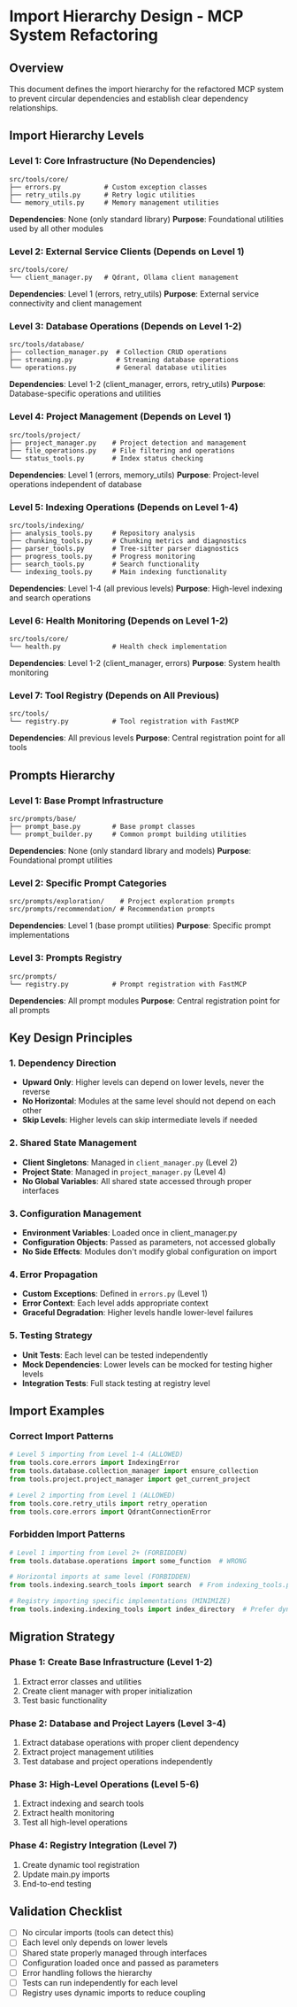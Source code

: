 # Import Hierarchy Design - MCP System Refactoring

## Overview
This document defines the import hierarchy for the refactored MCP system to prevent circular dependencies and establish clear dependency relationships.

## Import Hierarchy Levels

### Level 1: Core Infrastructure (No Dependencies)
```
src/tools/core/
├── errors.py           # Custom exception classes
├── retry_utils.py      # Retry logic utilities  
└── memory_utils.py     # Memory management utilities
```

**Dependencies**: None (only standard library)
**Purpose**: Foundational utilities used by all other modules

### Level 2: External Service Clients (Depends on Level 1)
```
src/tools/core/
└── client_manager.py   # Qdrant, Ollama client management
```

**Dependencies**: Level 1 (errors, retry_utils)
**Purpose**: External service connectivity and client management

### Level 3: Database Operations (Depends on Level 1-2)
```
src/tools/database/
├── collection_manager.py  # Collection CRUD operations
├── streaming.py           # Streaming database operations  
└── operations.py          # General database utilities
```

**Dependencies**: Level 1-2 (client_manager, errors, retry_utils)
**Purpose**: Database-specific operations and utilities

### Level 4: Project Management (Depends on Level 1)
```
src/tools/project/
├── project_manager.py    # Project detection and management
├── file_operations.py    # File filtering and operations
└── status_tools.py       # Index status checking
```

**Dependencies**: Level 1 (errors, memory_utils)
**Purpose**: Project-level operations independent of database

### Level 5: Indexing Operations (Depends on Level 1-4)
```
src/tools/indexing/
├── analysis_tools.py     # Repository analysis
├── chunking_tools.py     # Chunking metrics and diagnostics
├── parser_tools.py       # Tree-sitter parser diagnostics
├── progress_tools.py     # Progress monitoring
├── search_tools.py       # Search functionality
└── indexing_tools.py     # Main indexing functionality
```

**Dependencies**: Level 1-4 (all previous levels)
**Purpose**: High-level indexing and search operations

### Level 6: Health Monitoring (Depends on Level 1-2)
```
src/tools/core/
└── health.py             # Health check implementation
```

**Dependencies**: Level 1-2 (client_manager, errors)
**Purpose**: System health monitoring

### Level 7: Tool Registry (Depends on All Previous)
```
src/tools/
└── registry.py           # Tool registration with FastMCP
```

**Dependencies**: All previous levels
**Purpose**: Central registration point for all tools

## Prompts Hierarchy

### Level 1: Base Prompt Infrastructure
```
src/prompts/base/
├── prompt_base.py        # Base prompt classes
└── prompt_builder.py     # Common prompt building utilities
```

**Dependencies**: None (only standard library and models)
**Purpose**: Foundational prompt utilities

### Level 2: Specific Prompt Categories
```
src/prompts/exploration/    # Project exploration prompts
src/prompts/recommendation/ # Recommendation prompts
```

**Dependencies**: Level 1 (base prompt utilities)
**Purpose**: Specific prompt implementations

### Level 3: Prompts Registry
```
src/prompts/
└── registry.py           # Prompt registration with FastMCP
```

**Dependencies**: All prompt modules
**Purpose**: Central registration point for all prompts

## Key Design Principles

### 1. Dependency Direction
- **Upward Only**: Higher levels can depend on lower levels, never the reverse
- **No Horizontal**: Modules at the same level should not depend on each other
- **Skip Levels**: Higher levels can skip intermediate levels if needed

### 2. Shared State Management
- **Client Singletons**: Managed in `client_manager.py` (Level 2)
- **Project State**: Managed in `project_manager.py` (Level 4)
- **No Global Variables**: All shared state accessed through proper interfaces

### 3. Configuration Management
- **Environment Variables**: Loaded once in client_manager.py
- **Configuration Objects**: Passed as parameters, not accessed globally
- **No Side Effects**: Modules don't modify global configuration on import

### 4. Error Propagation
- **Custom Exceptions**: Defined in `errors.py` (Level 1)
- **Error Context**: Each level adds appropriate context
- **Graceful Degradation**: Higher levels handle lower-level failures

### 5. Testing Strategy
- **Unit Tests**: Each level can be tested independently
- **Mock Dependencies**: Lower levels can be mocked for testing higher levels
- **Integration Tests**: Full stack testing at registry level

## Import Examples

### Correct Import Patterns
```python
# Level 5 importing from Level 1-4 (ALLOWED)
from tools.core.errors import IndexingError
from tools.database.collection_manager import ensure_collection
from tools.project.project_manager import get_current_project

# Level 2 importing from Level 1 (ALLOWED)
from tools.core.retry_utils import retry_operation
from tools.core.errors import QdrantConnectionError
```

### Forbidden Import Patterns
```python
# Level 1 importing from Level 2+ (FORBIDDEN)
from tools.database.operations import some_function  # WRONG

# Horizontal imports at same level (FORBIDDEN)  
from tools.indexing.search_tools import search  # From indexing_tools.py - WRONG

# Registry importing specific implementations (MINIMIZE)
from tools.indexing.indexing_tools import index_directory  # Prefer dynamic imports
```

## Migration Strategy

### Phase 1: Create Base Infrastructure (Level 1-2)
1. Extract error classes and utilities
2. Create client manager with proper initialization
3. Test basic functionality

### Phase 2: Database and Project Layers (Level 3-4)
1. Extract database operations with proper client dependency
2. Extract project management utilities
3. Test database and project operations independently

### Phase 3: High-Level Operations (Level 5-6)
1. Extract indexing and search tools
2. Extract health monitoring
3. Test all high-level operations

### Phase 4: Registry Integration (Level 7)
1. Create dynamic tool registration
2. Update main.py imports
3. End-to-end testing

## Validation Checklist

- [ ] No circular imports (tools can detect this)
- [ ] Each level only depends on lower levels
- [ ] Shared state properly managed through interfaces
- [ ] Configuration loaded once and passed as parameters
- [ ] Error handling follows the hierarchy
- [ ] Tests can run independently for each level
- [ ] Registry uses dynamic imports to reduce coupling